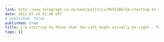 ```yaml
---
link: http://www.telegraph.co.uk/news/politics/8655106/Im-starting-to-think-that-the-Left-might-actually-be-right.html
date: 2011-07-24 01:40 UTC
# published: false
published: true
title: I'm starting to think that the Left might actually be right - Telegraph
tags: []
---
```



